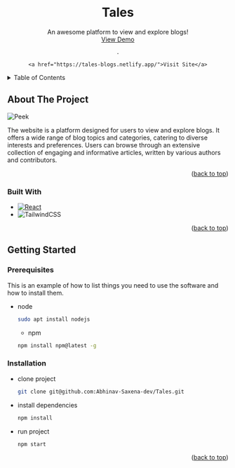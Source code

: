 <!-- Improved compatibility of back to top link: See: https://github.com/othneildrew/Best-README-Template/pull/73 -->
<a name="readme-top"></a>
<!--
*** Thanks for checking out the Best-README-Template. If you have a suggestion
*** that would make this better, please fork the repo and create a pull request
*** or simply open an issue with the tag "enhancement".
*** Don't forget to give the project a star!
*** Thanks again! Now go create something AMAZING! :D
-->



<!-- PROJECT SHIELDS -->
<!--
*** I'm using markdown "reference style" links for readability.
*** Reference links are enclosed in brackets [ ] instead of parentheses ( ).
*** See the bottom of this document for the declaration of the reference variables
*** for contributors-url, forks-url, etc. This is an optional, concise syntax you may use.
*** https://www.markdownguide.org/basic-syntax/#reference-style-links
-->
<!-- PROJECT LOGO -->
<br />
<div align="center">
  <h1>Tales</h1>
  <p align="center">
    An awesome platform to view and explore blogs!
    <br />
    <a href="https://drive.google.com/file/d/1byq65e8kiiwNliRitkOD7gKc94be5rjM/view?usp=sharing">View Demo</a>
    
    .
    
    <a href="https://tales-blogs.netlify.app/">Visit Site</a>
  </p>
</div>



<!-- TABLE OF CONTENTS -->
<details>
  <summary>Table of Contents</summary>
  <ol>
    <li>
      <a href="#about-the-project">About The Project</a>
      <ul>
        <li><a href="#built-with">Built With</a></li>
      </ul>
    </li>
    <li>
      <a href="#getting-started">Getting Started</a>
      <ul>
        <li><a href="#prerequisites">Prerequisites</a></li>
        <li><a href="#installation">Installation</a></li>
      </ul>
    </li>
  </ol>
</details>



<!-- ABOUT THE PROJECT -->
## About The Project

![Peek](https://drive.google.com/uc?export=view&id=1Mosd3KOtZegDc-lv70ep4lp1lCj3xf8Q)


The website is a platform designed for users to view and explore blogs. It offers a wide range of blog topics and categories, catering to diverse interests and preferences. Users can browse through an extensive collection of engaging and informative articles, written by various authors and contributors.

<p align="right">(<a href="#readme-top">back to top</a>)</p>



### Built With

* [![React][React.js]][React-url]
* ![TailwindCSS](https://img.shields.io/badge/tailwindcss-%2338B2AC.svg?style=for-the-badge&logo=tailwind-css&logoColor=white)

<p align="right">(<a href="#readme-top">back to top</a>)</p>



<!-- GETTING STARTED -->
## Getting Started

### Prerequisites

This is an example of how to list things you need to use the software and how to install them.
* node
  ```sh
  sudo apt install nodejs
  ```
  * npm
  ```sh
  npm install npm@latest -g
  ```
### Installation
* clone project
  ```sh
  git clone git@github.com:Abhinav-Saxena-dev/Tales.git
  ```
* install dependencies
  ```sh
  npm install
  ```
* run project
  ```sh
  npm start
  ```
<p align="right">(<a href="#readme-top">back to top</a>)</p>


[React.js]: https://img.shields.io/badge/React-20232A?style=for-the-badge&logo=react&logoColor=61DAFB
[React-url]: https://reactjs.org/
